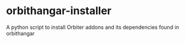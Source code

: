 # orbithangar-installer
A python script to install Orbiter addons and its dependencies found in orbithangar
